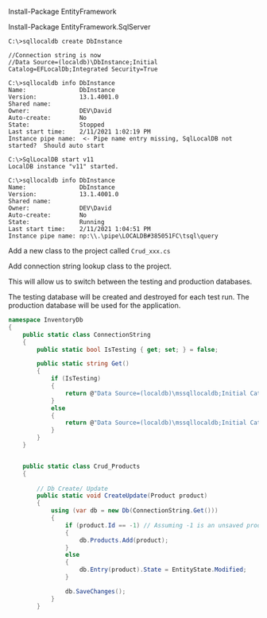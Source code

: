﻿

Install-Package EntityFramework

Install-Package EntityFramework.SqlServer

    C:\>sqllocaldb create DbInstance

    //Connection string is now 
    //Data Source=(localdb)\DbInstance;Initial Catalog=EFLocalDb;Integrated Security=True

    C:\>sqllocaldb info DbInstance
    Name:               DbInstance
    Version:            13.1.4001.0
    Shared name:
    Owner:              DEV\David
    Auto-create:        No
    State:              Stopped
    Last start time:    2/11/2021 1:02:19 PM
    Instance pipe name:  <- Pipe name entry missing, SqlLocalDB not started?  Should auto start

    C:\>SqlLocalDB start v11
    LocalDB instance "v11" started.

    C:\>sqllocaldb info DbInstance
    Name:               DbInstance
    Version:            13.1.4001.0
    Shared name:
    Owner:              DEV\David
    Auto-create:        No
    State:              Running
    Last start time:    2/11/2021 1:04:51 PM
    Instance pipe name: np:\\.\pipe\LOCALDB#385051FC\tsql\query



Add a new class to the project called `Crud_xxx.cs`

Add connection string lookup class to the project.  

This will allow us to switch between the testing and production databases.  

The testing database will be created and destroyed for each test run.  The production database will be used for the application.


```c#
namespace InventoryDb
{
    public static class ConnectionString
    {
        public static bool IsTesting { get; set; } = false;

        public static string Get()
        {
            if (IsTesting)
            {
                return @"Data Source=(localdb)\mssqllocaldb;Initial Catalog=Inventory_TestingDb;Integrated Security=True;";
            }
            else
            {
                return @"Data Source=(localdb)\mssqllocaldb;Initial Catalog=InventoryDb;Integrated Security=True;";
            }
        }
    }


    public static class Crud_Products
    {
       
        // Db Create/ Update
        public static void CreateUpdate(Product product)
        {
            using (var db = new Db(ConnectionString.Get()))
            {
                if (product.Id == -1) // Assuming -1 is an unsaved product
                {
                    db.Products.Add(product);
                }
                else
                {
                    db.Entry(product).State = EntityState.Modified;
                }

                db.SaveChanges();
            }
        }
```